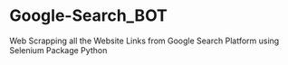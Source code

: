 # Google-Search_BOT
Web Scrapping all the Website Links from Google Search Platform using Selenium Package Python
